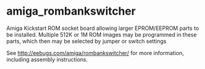 # amiga_rombankswitcher
Amiga Kickstart ROM socket board allowing larger EPROM/EEPROM parts to be installed. Multiple 512K or 1M ROM images may be programmed in these parts, which then may be selected by jumper or switch settings

See http://eebugs.com/amiga/rombankswitcher/ for more information, including assembly instructions.
